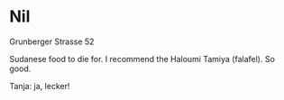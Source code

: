 # Nil

Grunberger Strasse 52

Sudanese food to die for. I recommend the Haloumi Tamiya (falafel). So
good.

Tanja: ja, lecker!
